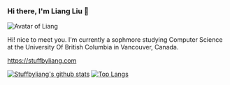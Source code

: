 ### Hi there, I'm Liang Liu 👋

![Avatar of Liang](https://stuffbyliang.com/avatar.svg)

Hi! nice to meet you. I'm currently a sophmore studying Computer Science at the University Of British Columbia in Vancouver, Canada.

https://stuffbyliang.com

[![Stuffbyliang's github stats](https://github-readme-stats.vercel.app/api?username=stuffbyliang&count_private=true&show_icons=1)](https://github.com/anuraghazra/github-readme-stats)
[![Top Langs](https://github-readme-stats.vercel.app/api/top-langs/?username=stuffbyliang&langs_count=7&exclude_repo=krunker_idle_bot,reddit_clone,Image-Pixelizer&hide=CSS,HTML)](https://github.com/anuraghazra/github-readme-stats)
